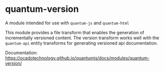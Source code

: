 # quantum-version

A module intended for use with `quantum-js` and `quantum-html`

This module provides a file transform that enables the generation of
incrementally versioned content. The version transform works well with the
`quantum-api` entity transforms for generating versioned api documentation.

Documentation:
https://ocadotechnology.github.io/quantumjs/docs/modules/quantum-version/
